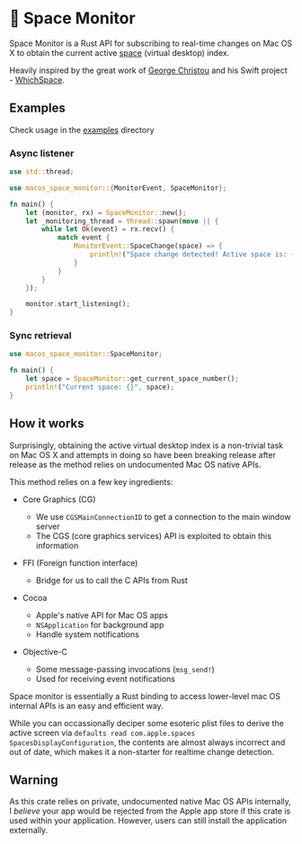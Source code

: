 # 🚀 Space Monitor

Space Monitor is a Rust API for subscribing to real-time changes on Mac OS X to obtain the current active [space](https://support.apple.com/guide/mac-help/work-in-multiple-spaces-mh14112/mac) (virtual desktop) index.

Heavily inspired by the great work of [George Christou](https://github.com/gechr) and his Swift project - [WhichSpace](https://github.com/gechr/WhichSpace).

## Examples

Check usage in the [examples](./examples/) directory

### Async listener

```rust
use std::thread;

use macos_space_monitor::{MonitorEvent, SpaceMonitor};

fn main() {
    let (monitor, rx) = SpaceMonitor::new();
    let _monitoring_thread = thread::spawn(move || {
        while let Ok(event) = rx.recv() {
            match event {
                MonitorEvent::SpaceChange(space) => {
                    println!("Space change detected! Active space is: {}", space);
                }
            }
        }
    });

    monitor.start_listening();
}
```

### Sync retrieval

```rust
use macos_space_monitor::SpaceMonitor;

fn main() {
    let space = SpaceMonitor::get_current_space_number();
    println!("Current space: {}", space);
}
```

## How it works

Surprisingly, obtaining the active virtual desktop index is a non-trivial task on Mac OS X and attempts in doing so have been breaking release after release as the method relies on undocumented Mac OS native APIs.

This method relies on a few key ingredients:

- Core Graphics (CG)

  - We use `CGSMainConnectionID` to get a connection to the main window server
  - The CGS (core graphics services) API is exploited to obtain this information

- FFI (Foreign function interface)

  - Bridge for us to call the C APIs from Rust

- Cocoa

  - Apple's native API for Mac OS apps
  - `NSApplication` for background app
  - Handle system notifications

- Objective-C
  - Some message-passing invocations (`msg_send!`)
  - Used for receiving event notifications

Space monitor is essentially a Rust binding to access lower-level mac OS internal APIs is an easy and efficient way.

While you can occassionally deciper some esoteric plist files to derive the active screen via `defaults read com.apple.spaces SpacesDisplayConfiguration`, the contents are almost always incorrect and out of date, which makes it a non-starter for realtime change detection.

## Warning

As this crate relies on private, undocumented native Mac OS APIs internally, I _believe_ your app would be rejected from the Apple app store if this crate is used within your application. However, users can still install the application externally.
